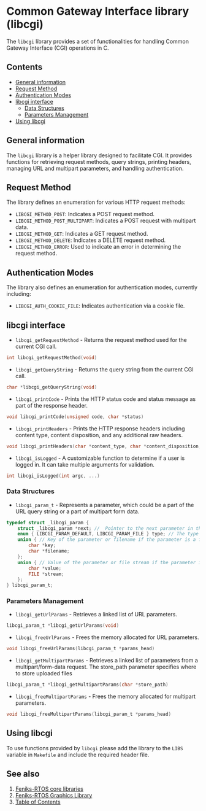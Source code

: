 # Common Gateway Interface library (libcgi)

The `libcgi` library provides a set of functionalities for handling Common Gateway Interface (CGI) operations in C.

## Contents

- [General information](#general-information)
- [Request Method](#request-method)
- [Authentication Modes](#authentication-modes)
- [libcgi interface](#libcgi-interface)
  - [Data Structures](#data-structures)
  - [Parameters Management](#parameters-management)
- [Using libcgi](#using-libcgi)

## General information

The `libcgi` library is a helper library designed to facilitate CGI. It provides functions for retrieving request
methods, query strings, printing headers, managing URL and multipart parameters, and handling authentication.

## Request Method

The library defines an enumeration for various HTTP request methods:

- `LIBCGI_METHOD_POST`: Indicates a POST request method.
- `LIBCGI_METHOD_POST_MULTIPART`: Indicates a POST request with multipart data.
- `LIBCGI_METHOD_GET`: Indicates a GET request method.
- `LIBCGI_METHOD_DELETE`: Indicates a DELETE request method.
- `LIBCGI_METHOD_ERROR`: Used to indicate an error in determining the request method.

## Authentication Modes

The library also defines an enumeration for authentication modes, currently including:

- `LIBCGI_AUTH_COOKIE_FILE`: Indicates authentication via a cookie file.

## libcgi interface

- `libcgi_getRequestMethod` - Returns the request method used for the current CGI call.

```c
int libcgi_getRequestMethod(void)
```

- `libcgi_getQueryString` - Returns the query string from the current CGI call.

```c
char *libcgi_getQueryString(void)
```

- `libcgi_printCode` - Prints the HTTP status code and status message as part of the
response header.

```c
void libcgi_printCode(unsigned code, char *status)
```

- `libcgi_printHeaders` - Prints the HTTP response headers including content type, content disposition,
and any additional raw headers.

```c
void libcgi_printHeaders(char *content_type, char *content_disposition, char *filename, char *raw_headers)
```

- `libcgi_isLogged` - A customizable function to determine if a user is logged in.
It can take multiple arguments for validation.

```c
int libcgi_isLogged(int argc, ...)
```

### Data Structures

- `libcgi_param_t` - Represents a parameter, which could be a part of the URL query string or a part of multipart
form data.

```C
typedef struct _libcgi_param {
	struct _libcgi_param *next; //  Pointer to the next parameter in the list
	enum { LIBCGI_PARAM_DEFAULT, LIBCGI_PARAM_FILE } type; // The type of the parameter
	union { // Key of the parameter or filename if the parameter is a file.
		char *key;
		char *filename;
	};
	union { // Value of the parameter or file stream if the parameter is a file.
		char *value;
		FILE *stream;
	};
} libcgi_param_t;
```

### Parameters Management

- `libcgi_getUrlParams` - Retrieves a linked list of URL parameters.

```c
libcgi_param_t *libcgi_getUrlParams(void)
```

- `libcgi_freeUrlParams` - Frees the memory allocated for URL parameters.

```c
void libcgi_freeUrlParams(libcgi_param_t *params_head)
```

- `libcgi_getMultipartParams` - Retrieves a linked list of parameters from a multipart/form-data request.
The store_path parameter specifies where to store uploaded files

```c
libcgi_param_t *libcgi_getMultipartParams(char *store_path)
```

- `libcgi_freeMultipartParams` - Frees the memory allocated for multipart parameters.

```c
void libcgi_freeMultipartParams(libcgi_param_t *params_head)
```

## Using libcgi

To use functions provided by `libcgi` please add the library to the `LIBS` variable in `Makefile` and include the
required header file.

## See also

1. [Feniks-RTOS core libraries](index.md)
2. [Feniks-RTOS Graphics Library](libgraph.md)
3. [Table of Contents](../index.md)

